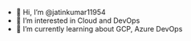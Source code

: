 - 👋 Hi, I’m @jatinkumar11954
- 👀 I’m interested in Cloud and DevOps
- 🌱 I’m currently learning about GCP, Azure DevOps


<!---
jatinkumar11954/jatinkumar11954 is a ✨ special ✨ repository because its `README.md` (this file) appears on your GitHub profile.
You can click the Preview link to take a look at your changes.
--->
